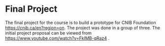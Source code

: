 # Final Project
The final project for the course is to build a prototype for CNIB Foundation https://cnib.ca/en?region=on. The project was done in a group of three. The initial project proposal can be viewed from https://www.youtube.com/watch?v=FkIMB-qRaz4 .
